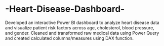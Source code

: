 # -Heart-Disease-Dashboard-
Developed an interactive Power BI dashboard to analyze heart disease data and visualize patient risk factors across age, cholesterol, blood pressure, and gender. Cleaned and transformed raw medical data using Power Query and created calculated columns/measures using DAX  function.
